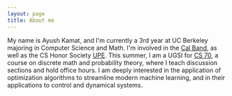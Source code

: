 ```yaml
---
layout: page
title: About me
---
```


My name is Ayush Kamat, and I'm currently a 3rd year at UC Berkeley majoring in Computer Science and Math. I'm involved in the [Cal Band](http://calband.berkeley.edu/), as well as the CS Honor Society [UPE](https://upe.berkeley.edu/). This summer, I am a UGSI for [CS 70](eecs70.org), a course on discrete math and probability theory, where I teach discussion sections and hold office hours. I am deeply interested in the application of optimization algorithms to streamline modern machine learning, and in their applications to control and dynamical systems. 

